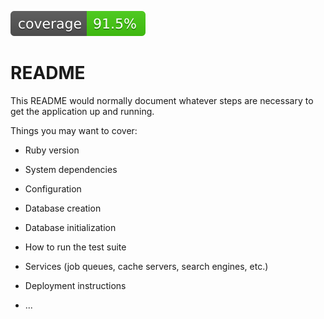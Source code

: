 [![Coverage](https://raw.githubusercontent.com/NEU-Libraries/charon/master/badge.svg?sanitize=true)](https://github.com/NEU-Libraries/charon)

# README

This README would normally document whatever steps are necessary to get the
application up and running.

Things you may want to cover:

* Ruby version

* System dependencies

* Configuration

* Database creation

* Database initialization

* How to run the test suite

* Services (job queues, cache servers, search engines, etc.)

* Deployment instructions

* ...
